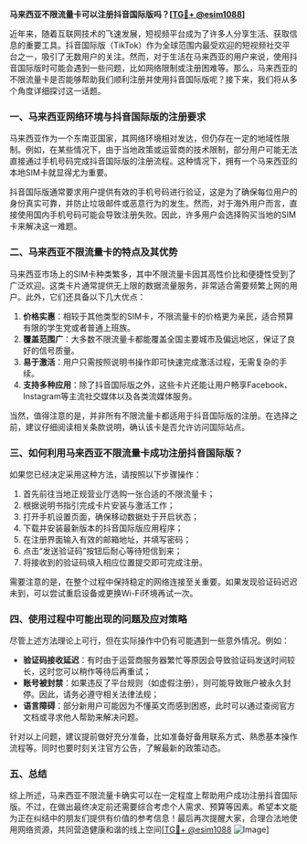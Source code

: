 **马来西亚不限流量卡可以注册抖音国际版吗？[[TG💪+ @esim1088](https://t.me/s/esim1088)]**

近年来，随着互联网技术的飞速发展，短视频平台成为了许多人分享生活、获取信息的重要工具。抖音国际版（TikTok）作为全球范围内最受欢迎的短视频社交平台之一，吸引了无数用户的关注。然而，对于生活在马来西亚的用户来说，使用抖音国际版时可能会遇到一些问题，比如网络限制或注册困难等。那么，马来西亚的不限流量卡是否能够帮助我们顺利注册并使用抖音国际版呢？接下来，我们将从多个角度详细探讨这一话题。

### 一、马来西亚网络环境与抖音国际版的注册要求

马来西亚作为一个东南亚国家，其网络环境相对发达，但仍存在一定的地域性限制。例如，在某些情况下，由于当地政策或运营商的技术限制，部分用户可能无法直接通过手机号码完成抖音国际版的注册流程。这种情况下，拥有一个马来西亚的本地SIM卡就显得尤为重要。

抖音国际版通常要求用户提供有效的手机号码进行验证，这是为了确保每位用户的身份真实可靠，并防止垃圾邮件或恶意行为的发生。然而，对于海外用户而言，直接使用国内手机号码可能会导致注册失败。因此，许多用户会选择购买当地的SIM卡来解决这一难题。

### 二、马来西亚不限流量卡的特点及其优势

马来西亚市场上的SIM卡种类繁多，其中不限流量卡因其高性价比和便捷性受到了广泛欢迎。这类卡片通常提供无上限的数据流量服务，非常适合需要频繁上网的用户。此外，它们还具备以下几大优点：

1. **价格实惠**：相较于其他类型的SIM卡，不限流量卡的价格更为亲民，适合预算有限的学生党或者普通上班族。
2. **覆盖范围广**：大多数不限流量卡都能覆盖全国主要城市及偏远地区，保证了良好的信号质量。
3. **易于激活**：用户只需按照说明书操作即可快速完成激活过程，无需复杂的手续。
4. **支持多种应用**：除了抖音国际版之外，这些卡片还能让用户畅享Facebook、Instagram等主流社交媒体以及各类流媒体服务。

当然，值得注意的是，并非所有不限流量卡都适用于抖音国际版的注册。在选择之前，建议仔细阅读相关条款说明，确认该卡是否允许访问国际站点。

### 三、如何利用马来西亚不限流量卡成功注册抖音国际版？

如果您已经决定采用这种方法，请按照以下步骤操作：

1. 首先前往当地正规营业厅选购一张合适的不限流量卡；
2. 根据说明书指引完成卡片安装与激活工作；
3. 打开手机设置页面，确保移动数据处于开启状态；
4. 下载并安装最新版本的抖音国际版应用程序；
5. 在注册界面输入有效的邮箱地址，并填写密码；
6. 点击“发送验证码”按钮后耐心等待短信到来；
7. 将接收到的验证码填入相应位置提交即可完成注册。

需要注意的是，在整个过程中保持稳定的网络连接至关重要。如果发现验证码迟迟未到，可以尝试重启设备或更换Wi-Fi环境再试一次。

### 四、使用过程中可能出现的问题及应对策略

尽管上述方法理论上可行，但在实际操作中仍有可能遇到一些意外情况。例如：

- **验证码接收延迟**：有时由于运营商服务器繁忙等原因会导致验证码发送时间较长，这时您可以稍作等待后再重试；
- **账号被封禁**：如果违反了平台规则（如虚假注册），则可能导致账户被永久封停。因此，请务必遵守相关法律法规；
- **语言障碍**：部分新用户可能因为不懂英文而感到困惑，此时可以通过查阅官方文档或寻求他人帮助来解决问题。

针对以上问题，建议提前做好充分准备，比如准备好备用联系方式、熟悉基本操作流程等。同时也要时刻关注官方公告，了解最新的政策动态。

### 五、总结

综上所述，马来西亚不限流量卡确实可以在一定程度上帮助用户成功注册抖音国际版。不过，在做出最终决定前还需要综合考虑个人需求、预算等因素。希望本文能为正在纠结中的朋友们提供有价值的参考信息！最后再次提醒大家，合理合法地使用网络资源，共同营造健康和谐的线上空间[[TG💪+ @esim1088](https://t.me/s/esim1088) ![Image](https://i.postimg.cc/4NQfJmqS/Snipaste-2025-05-13-00-14-12.png)]